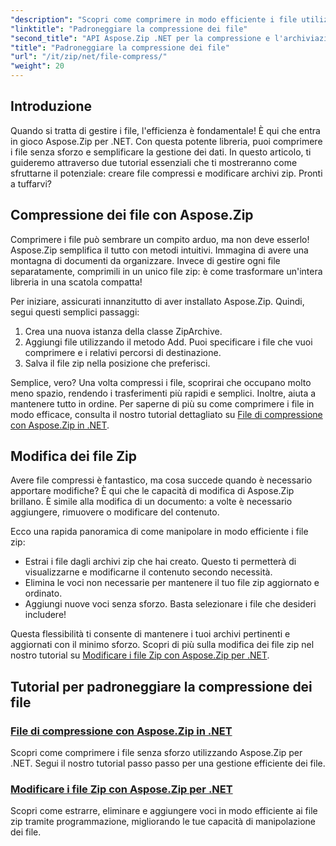 ```yaml
---
"description": "Scopri come comprimere in modo efficiente i file utilizzando Aspose.Zip per .NET con il nostro tutorial dettagliato. Segui questa guida completa per implementare la compressione dei file in modo ottimale nelle tue applicazioni .NET."
"linktitle": "Padroneggiare la compressione dei file"
"second_title": "API Aspose.Zip .NET per la compressione e l'archiviazione dei file"
"title": "Padroneggiare la compressione dei file"
"url": "/it/zip/net/file-compress/"
"weight": 20
---
```


## Introduzione

Quando si tratta di gestire i file, l'efficienza è fondamentale! È qui che entra in gioco Aspose.Zip per .NET. Con questa potente libreria, puoi comprimere i file senza sforzo e semplificare la gestione dei dati. In questo articolo, ti guideremo attraverso due tutorial essenziali che ti mostreranno come sfruttarne il potenziale: creare file compressi e modificare archivi zip. Pronti a tuffarvi?

## Compressione dei file con Aspose.Zip

Comprimere i file può sembrare un compito arduo, ma non deve esserlo! Aspose.Zip semplifica il tutto con metodi intuitivi. Immagina di avere una montagna di documenti da organizzare. Invece di gestire ogni file separatamente, comprimili in un unico file zip: è come trasformare un'intera libreria in una scatola compatta! 

Per iniziare, assicurati innanzitutto di aver installato Aspose.Zip. Quindi, segui questi semplici passaggi:

1. Crea una nuova istanza della classe ZipArchive.
2. Aggiungi file utilizzando il metodo Add. Puoi specificare i file che vuoi comprimere e i relativi percorsi di destinazione.
3. Salva il file zip nella posizione che preferisci.

Semplice, vero? Una volta compressi i file, scoprirai che occupano molto meno spazio, rendendo i trasferimenti più rapidi e semplici. Inoltre, aiuta a mantenere tutto in ordine. Per saperne di più su come comprimere i file in modo efficace, consulta il nostro tutorial dettagliato su [File di compressione con Aspose.Zip in .NET](./compression-file/).

## Modifica dei file Zip

Avere file compressi è fantastico, ma cosa succede quando è necessario apportare modifiche? È qui che le capacità di modifica di Aspose.Zip brillano. È simile alla modifica di un documento: a volte è necessario aggiungere, rimuovere o modificare del contenuto.

Ecco una rapida panoramica di come manipolare in modo efficiente i file zip:

- Estrai i file dagli archivi zip che hai creato. Questo ti permetterà di visualizzarne e modificarne il contenuto secondo necessità.
- Elimina le voci non necessarie per mantenere il tuo file zip aggiornato e ordinato.
- Aggiungi nuove voci senza sforzo. Basta selezionare i file che desideri includere!

Questa flessibilità ti consente di mantenere i tuoi archivi pertinenti e aggiornati con il minimo sforzo. Scopri di più sulla modifica dei file zip nel nostro tutorial su [Modificare i file Zip con Aspose.Zip per .NET](./modify-zip-files/).

## Tutorial per padroneggiare la compressione dei file
### [File di compressione con Aspose.Zip in .NET](./compression-file/)
Scopri come comprimere i file senza sforzo utilizzando Aspose.Zip per .NET. Segui il nostro tutorial passo passo per una gestione efficiente dei file.
### [Modificare i file Zip con Aspose.Zip per .NET](./modify-zip-files/)
Scopri come estrarre, eliminare e aggiungere voci in modo efficiente ai file zip tramite programmazione, migliorando le tue capacità di manipolazione dei file.